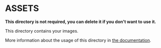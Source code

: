 # ASSETS

**This directory is not required, you can delete it if you don't want to use it.**

This directory contains your images.

More information about the usage of this directory in [the documentation](https://nuxtjs.org/guide/assets#webpacked).

